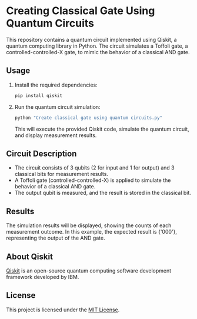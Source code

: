 # Creating Classical Gate Using Quantum Circuits

This repository contains a quantum circuit implemented using Qiskit, a quantum computing library in Python. The circuit simulates a Toffoli gate, a controlled-controlled-X gate, to mimic the behavior of a classical AND gate.

## Usage

1. Install the required dependencies:

    ```bash
    pip install qiskit
    ```

2. Run the quantum circuit simulation:

    ```bash
    python "Create classical gate using quantum circuits.py"
    ```

    This will execute the provided Qiskit code, simulate the quantum circuit, and display measurement results.

## Circuit Description

- The circuit consists of 3 qubits (2 for input and 1 for output) and 3 classical bits for measurement results.
- A Toffoli gate (controlled-controlled-X) is applied to simulate the behavior of a classical AND gate.
- The output qubit is measured, and the result is stored in the classical bit.

## Results

The simulation results will be displayed, showing the counts of each measurement outcome. In this example, the expected result is {'000'}, representing the output of the AND gate.

## About Qiskit

[Qiskit](https://qiskit.org/) is an open-source quantum computing software development framework developed by IBM.

## License

This project is licensed under the [MIT License](LICENSE).
